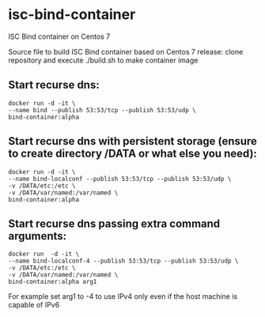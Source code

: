 # isc-bind-container
ISC Bind container on Centos 7

Source file to build ISC Bind container based on Centos 7 release: clone repository and execute ./build.sh to make container image

## Start recurse dns:

```
docker run -d -it \
--name bind --publish 53:53/tcp --publish 53:53/udp \
bind-container:alpha
```

## Start recurse dns with persistent storage (ensure to create directory /DATA or what else you need):

```
docker run -d -it \
--name bind-localconf --publish 53:53/tcp --publish 53:53/udp \
-v /DATA/etc:/etc \
-v /DATA/var/named:/var/named \
bind-container:alpha
```

## Start recurse dns passing extra command arguments:

```
docker run  -d -it \
--name bind-localconf-4 --publish 53:53/tcp --publish 53:53/udp \
-v /DATA/etc:/etc \
-v /DATA/var/named:/var/named \
bind-container:alpha arg1
```

For example set arg1 to -4 to use IPv4 only even if the host machine is capable of IPv6

